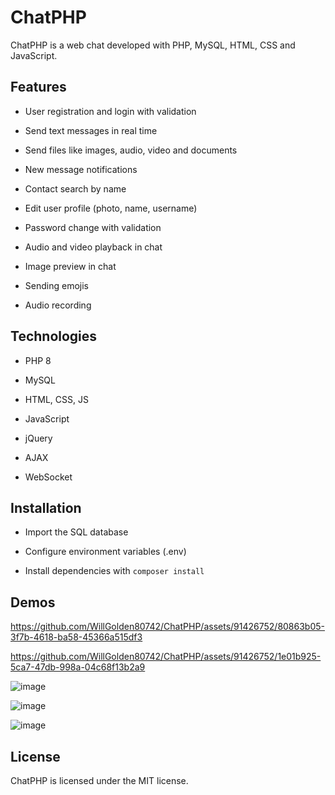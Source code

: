 # ChatPHP 

ChatPHP is a web chat developed with PHP, MySQL, HTML, CSS and JavaScript.

## Features

- User registration and login with validation

- Send text messages in real time  

- Send files like images, audio, video and documents

- New message notifications  

- Contact search by name

- Edit user profile (photo, name, username)

- Password change with validation

- Audio and video playback in chat

- Image preview in chat

- Sending emojis

- Audio recording

## Technologies

- PHP 8

- MySQL

- HTML, CSS, JS

- JavaScript

- jQuery

- AJAX 

- WebSocket

## Installation

- Import the SQL database

- Configure environment variables (.env)

- Install dependencies with `composer install`
  
## Demos

https://github.com/WillGolden80742/ChatPHP/assets/91426752/80863b05-3f7b-4618-ba58-45366a515df3

https://github.com/WillGolden80742/ChatPHP/assets/91426752/1e01b925-5ca7-47db-998a-04c68f13b2a9

![image](https://github.com/WillGolden80742/ChatPHP/assets/91426752/5014f77d-2166-4882-9510-97c2ab5502c5)

![image](https://github.com/WillGolden80742/ChatPHP/assets/91426752/0052d7fc-3bf9-4a3d-8b98-48288c4e118a)

![image](https://github.com/WillGolden80742/ChatPHP/assets/91426752/dd3e2668-a99a-4907-9d69-c2e89c5be225)

## License

ChatPHP is licensed under the MIT license.
